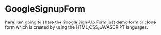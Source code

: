 # GoogleSignupForm
here,i am going to share the Google Sign-Up Form just demo form or clone form which is created by using the HTML,CSS,JAVASCRIPT languages.

